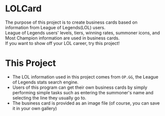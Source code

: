 # LOLCard
The purpose of this project is to create business cards based on information from League of Legends(LOL) users.  
League of Legends users' levels, tiers, winning rates, summoner icons, and Most Champion information are used in business cards.  
If you want to show off your LOL career, try this project!


# This Project
* The LOL information used in this project comes from `OP.GG`, the League of Legends stats search engine. 
* Users of this program can get their own business cards by simply performing simple tasks such as entering the summoner's name and selecting the line they usually go to. 
* The business card is provided as an image file (of course, you can save it in your own gallery) 
